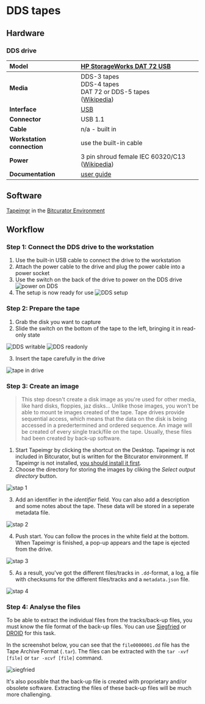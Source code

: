 # DDS tapes

## Hardware

### DDS drive

|**Model**|[HP StorageWorks DAT 72 USB](https://www.cnet.com/products/hp-storageworks-dat-72-usb-external-tape-drive-tape-drive-dat-usb/)|
|:--|:--|
|**Media**|DDS-3 tapes<br>DDS-4 tapes<br>DAT 72 or DDS-5 tapes<br>([Wikipedia](https://en.wikipedia.org/wiki/Digital_Data_Storage))|
|**Interface**|[USB](https://www.wikidata.org/wiki/Q42378)|
|**Connector**|USB 1.1|
|**Cable**|n/a - built in|
|**Workstation connection**|use the built-in cable|
|**Power**| 3 pin shroud female IEC 60320/C13 ([Wikipedia](https://en.wikipedia.org/wiki/IEC_60320#C13/C14_coupler)) |
|**Documentation**| [user guide](https://support.hpe.com/hpsc/doc/public/display?docId=emr_na-c02221551) |

## Software

[Tapeimgr](https://github.com/KBNLresearch/tapeimgr) in the [Bitcurator Environment](https://bitcurator.net/)

## Workflow

### Step 1: Connect the DDS drive to the workstation

1. Use the built-in USB cable to connect the drive to the workstation
2. Attach the power cable to the drive and plug the power cable into a power socket
3. Use the switch on the back of the drive to power on the DDS drive
![power on DDS](images/DDS/connect_power.jpg)
4. The setup is now ready for use
![DDS setup](images/DDS/DDS_setup.jpg)

### Step 2: Prepare the tape

1. Grab the disk you want to capture
2. Slide the switch on the bottom of the tape to the left, bringing it in read-only state

![DDS writable](images/DDS/DDS_writeable.jpg) ![DDS readonly](images/DDS/DDS_readonly.jpg)

3. Insert the tape carefully in the drive

![tape in drive](images/DDS/tape_in_drive.jpg)

### Step 3: Create an image

> This step doesn't create a disk image as you're used for other media, like hard disks, floppies, jaz disks... Unlike those images, you won't be able to mount te images created of the tape. Tape drives provide sequential access, which means that the data on the disk is being accessed in a predertermined and ordered sequence. An image will be created of every single track/file on the tape. Usually, these files had been created by back-up software.

1. Start Tapeimgr by clicking the shortcut on the Desktop. Tapeimgr is not included in Bitcurator, but is written for the Bitcurator environment. If Tapeimgr is not installed, [you should install it first](https://github.com/KBNLresearch/tapeimgr#installation). 
2. Choose the directory for storing the images by cliking the *Select output directory* button.

![stap 1](images/tapeimgr/stap-1-Tapeimgr-select-output.png)

3. Add an identifier in the *identifier* field. You can also add a description and some notes about the tape. These data will be stored in a seperate metadata file.

![stap 2](images/tapeimgr/stap-2-start-capteren.png)

4. Push start. You can follow the proces in the white field at the bottom. When Tapeimgr is finished, a pop-up appears and the tape is ejected from the drive.

![stap 3](images/tapeimgr/stap-3-capteren-in-progress.png)

5. As a result, you've got the different files/tracks in `.dd`-format, a log, a file with checksums for the different files/tracks and a `metadata.json` file.

![stap 4](images/tapeimgr/stap-4-result.png)

### Step 4: Analyse the files

To be able to extract the individual files from the tracks/back-up files, you must know the file format of the back-up files. You can use [Siegfried](https://www.itforarchivists.com/siegfried) or [DROID](https://www.nationalarchives.gov.uk/information-management/manage-information/preserving-digital-records/droid/) for this task. 

In the screenshot below, you can see that the `file0000001.dd` file has the Tape Archive Format (`.tar`). The files can be extracted with the `tar -xvf [file]` or `tar -xcvf [file]` command.

![siegfried](images/screenshot_siegfried.png)

It's also possible that the back-up file is created with proprietary and/or obsolete software. Extracting the files of these back-up files will be much more challenging.

